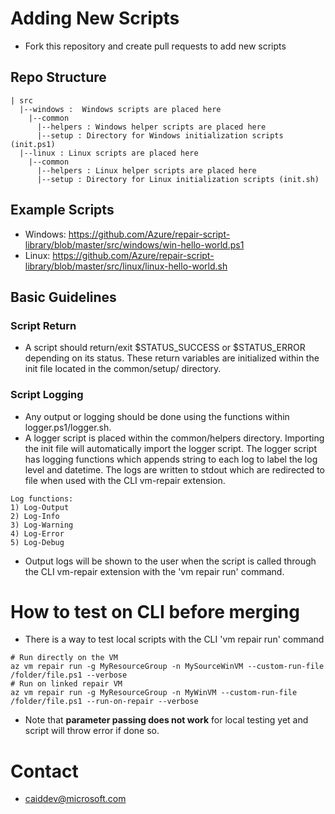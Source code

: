 # Adding New Scripts

- Fork this repository and create pull requests to add new scripts

## Repo Structure
```
| src 
  |--windows :  Windows scripts are placed here
    |--common
      |--helpers : Windows helper scripts are placed here
      |--setup : Directory for Windows initialization scripts (init.ps1)
  |--linux : Linux scripts are placed here
    |--common
      |--helpers : Linux helper scripts are placed here
      |--setup : Directory for Linux initialization scripts (init.sh)
```

## Example Scripts
- Windows: https://github.com/Azure/repair-script-library/blob/master/src/windows/win-hello-world.ps1
- Linux: https://github.com/Azure/repair-script-library/blob/master/src/linux/linux-hello-world.sh

## Basic Guidelines
### Script Return
- A script should return/exit $STATUS_SUCCESS or $STATUS_ERROR depending on its status. These return variables are initialized within the init file located in the common/setup/ directory.

### Script Logging
- Any output or logging should be done using the functions within logger.ps1/logger.sh.
- A logger script is placed within the common/helpers directory. Importing the init file will automatically import the logger script. The logger script has logging functions which appends string to each log to label the log level and datetime. The logs are written to stdout which are redirected to file when used with the CLI vm-repair extension.
```
Log functions:
1) Log-Output
2) Log-Info
3) Log-Warning
4) Log-Error
5) Log-Debug
```
- Output logs will be shown to the user when the script is called through the CLI vm-repair extension with the 'vm repair run' command.

# How to test on CLI before merging
- There is a way to test local scripts with the CLI 'vm repair run' command
```
# Run directly on the VM
az vm repair run -g MyResourceGroup -n MySourceWinVM --custom-run-file /folder/file.ps1 --verbose
# Run on linked repair VM
az vm repair run -g MyResourceGroup -n MyWinVM --custom-run-file /folder/file.ps1 --run-on-repair --verbose
```
- Note that <b>parameter passing does not work</b> for local testing yet and script will throw error if done so.

# Contact
- caiddev@microsoft.com
